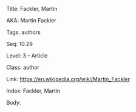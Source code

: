 Title: Fackler, Martin 

AKA: Martin Fackler 

Tags: authors 

Seq: 10.29 

Level: 3 - Article

Class: author 

Link: https://en.wikipedia.org/wiki/Martin_Fackler  

Index: Fackler, Martin 

Body:  


